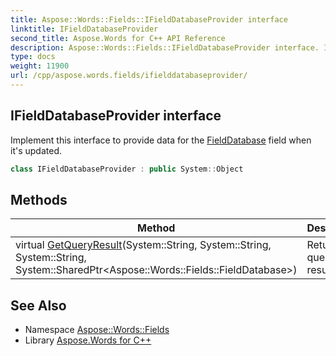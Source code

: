 ```yaml
---
title: Aspose::Words::Fields::IFieldDatabaseProvider interface
linktitle: IFieldDatabaseProvider
second_title: Aspose.Words for C++ API Reference
description: Aspose::Words::Fields::IFieldDatabaseProvider interface. Implement this interface to provide data for the FieldDatabase field when it's updated in C++.
type: docs
weight: 11900
url: /cpp/aspose.words.fields/ifielddatabaseprovider/
---
```

## IFieldDatabaseProvider interface


Implement this interface to provide data for the [FieldDatabase](../fielddatabase/) field when it's updated.

```cpp
class IFieldDatabaseProvider : public System::Object
```

## Methods

| Method | Description |
| --- | --- |
| virtual [GetQueryResult](./getqueryresult/)(System::String, System::String, System::String, System::SharedPtr\<Aspose::Words::Fields::FieldDatabase\>) | Returns query result. |
## See Also

* Namespace [Aspose::Words::Fields](../)
* Library [Aspose.Words for C++](../../)
